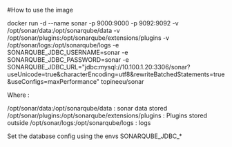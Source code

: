 

#How to use the image

docker run -d --name sonar -p 9000:9000 -p 9092:9092 -v /opt/sonar/data:/opt/sonarqube/data -v /opt/sonar/plugins:/opt/sonarqube/extensions/plugins -v /opt/sonar/logs:/opt/sonarqube/logs -e SONARQUBE_JDBC_USERNAME=sonar -e SONARQUBE_JDBC_PASSWORD=sonar -e SONARQUBE_JDBC_URL="jdbc:mysql://10.100.1.20:3306/sonar?useUnicode=true&characterEncoding=utf8&rewriteBatchedStatements=true&useConfigs=maxPerformance"  topineeu/sonar

Where :

/opt/sonar/data:/opt/sonarqube/data      : sonar data stored 
/opt/sonar/plugins:/opt/sonarqube/extensions/plugins   : Plugins stored outside
/opt/sonar/logs:/opt/sonarqube/logs : logs


Set the database config using the envs SONARQUBE_JDBC_*
